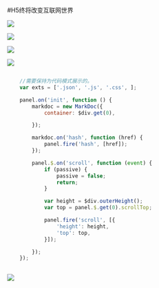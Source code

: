 
#H5终将改变互联网世界


![](upload/paste/2018-04-03/171321-8F9C.png)

![](upload/paste/2018-04-03/171505-6ADC.png)

![](upload/paste/2018-04-03/171953-6FC6.png)

![](upload/paste/2018-04-03/172003-161B.png)

```js

    //需要保持为代码模式展示的。 
    var exts = ['.json', '.js', '.css', ];

    panel.on('init', function () {
        markdoc = new MarkDoc({
            container: $div.get(0),

        });

        markdoc.on('hash', function (href) {
            panel.fire('hash', [href]);
        });

        panel.$.on('scroll', function (event) {
            if (passive) {
                passive = false;
                return;
            }

            var height = $div.outerHeight();
            var top = panel.$.get(0).scrollTop;

            panel.fire('scroll', [{
                'height': height,
                'top': top,
            }]);

        });
    });
    
```

![](upload/paste/2018-04-03/172202-6C8A.png)


